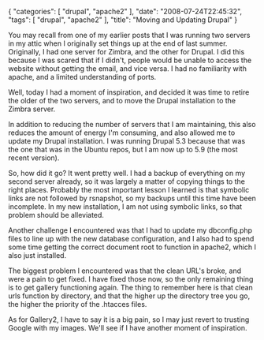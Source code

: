 {
    "categories": [
        "drupal", 
        "apache2"
    ], 
    "date": "2008-07-24T22:45:32", 
    "tags": [
        "drupal", 
        "apache2"
    ], 
    "title": "Moving and Updating Drupal"
}

You may recall from one of my earlier posts that I was running two servers in my attic when I originally set things up at the end of last summer. Originally, I had one server for Zimbra, and the other for Drupal. I did this because I was scared that if I didn't, people would be unable to access the website without getting the email, and vice versa. I had no familiarity with apache, and a limited understanding of ports. 

Well, today I had a moment of inspiration, and decided it was time to retire the older of the two servers, and to move the Drupal installation to the Zimbra server.

In addition to reducing the number of servers that I am maintaining, this also reduces the amount of energy I'm consuming, and also allowed me to update my Drupal installation. I was running Drupal 5.3 because that was the one that was in the Ubuntu repos, but I am now up to 5.9 (the most recent version).

So, how did it go? It went pretty well. I had a backup of everything on my second server already, so it was largely a matter of copying things to the right places. Probably the most important lesson I learned is that symbolic links are not followed by rsnapshot, so my backups until this time have been incomplete. In my new installation, I am not using symbolic links, so that problem should be alleviated.

Another challenge I encountered was that I had to update my dbconfig.php files to line up with the new database configuration, and I also had to spend some time getting the correct document root to function in apache2, which I also just installed.

The biggest problem I encountered was that the clean URL's broke, and were a pain to get fixed. I have fixed those now, so the only remaining thing is to get gallery functioning again. The thing to remember here is that clean urls function by directory, and that the higher up the directory tree you go, the higher the priority of the .htacces files.

As for Gallery2, I have to say it is a big pain, so I may just revert to trusting Google with my images. We'll see if I have another moment of inspiration.<!--break-->